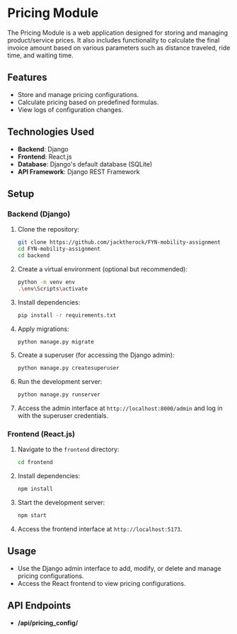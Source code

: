 # Pricing Module

The Pricing Module is a web application designed for storing and managing product/service prices. It also includes functionality to calculate the final invoice amount based on various parameters such as distance traveled, ride time, and waiting time.

## Features

- Store and manage pricing configurations.
- Calculate pricing based on predefined formulas.
- View logs of configuration changes.

## Technologies Used

- **Backend**: Django
- **Frontend**: React.js
- **Database**: Django's default database (SQLite)
- **API Framework**: Django REST Framework

## Setup

### Backend (Django)

1. Clone the repository:

   ```bash
   git clone https://github.com/jacktherock/FYN-mobility-assignment
   cd FYN-mobility-assignment
   cd backend
   ```

2. Create a virtual environment (optional but recommended):

   ```bash
   python -m venv env
   .\env\Scripts\activate
   ```

3. Install dependencies:

   ```bash
   pip install -r requirements.txt
   ```

4. Apply migrations:

   ```bash
   python manage.py migrate
   ```

5. Create a superuser (for accessing the Django admin):

   ```bash
   python manage.py createsuperuser
   ```

6. Run the development server:

   ```bash
   python manage.py runserver
   ```

7. Access the admin interface at `http://localhost:8000/admin` and log in with the superuser credentials.

### Frontend (React.js)

1. Navigate to the `frontend` directory:

   ```bash
   cd frontend
   ```

2. Install dependencies:

   ```bash
   npm install
   ```

3. Start the development server:

   ```bash
   npm start
   ```

4. Access the frontend interface at `http://localhost:5173`.

## Usage

- Use the Django admin interface to add, modify, or delete and manage pricing configurations.
- Access the React frontend to view pricing configurations.

## API Endpoints

- **/api/pricing_config/**
